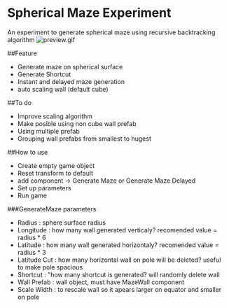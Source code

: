 # Spherical Maze Experiment
An experiment to generate spherical maze using recursive backtracking algorithm
![preview.gif](preview.gif)

##Feature
* Generate maze on spherical surface
* Generate Shortcut
* Instant and delayed maze generation
* auto scaling wall (default cube)

##To do
* Improve scaling algorithm
* Make posible using non cube wall prefab
* Using multiple prefab
* Grouping wall prefabs from smallest to hugest

##How to use
* Create empty game object
* Reset transform to default
* add component -> Generate Maze or Generate Maze Delayed
* Set up parameters
* Run game

###GenerateMaze parameters
* Radius 	: sphere surface radius
* Longitude	: how many wall generated verticaly? recomended value = radius * 6
* Latitude	: how many wall generated horizontaly? recomended value = radius * 3
* Latitude Cut	: how many horizontal wall on pole will be deleted? useful to make pole spacious
* Shortcut	: "how many shortcut is generated? will randomly delete wall
* Wall Prefab	: wall object, must have MazeWall component
* Scale Width	: to rescale wall so it apears larger on equator and smaller on pole


